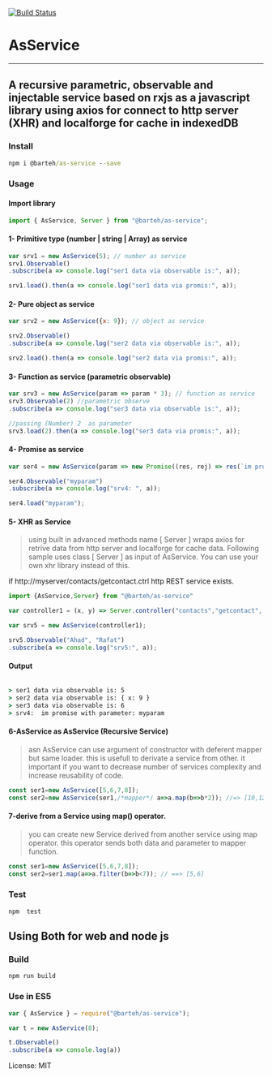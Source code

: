 [![Build Status](https://travis-ci.org/barteh/as-service.svg?branch=master)](https://travis-ci.org/barteh/as-service)

# AsService

---
## A recursive parametric, observable and injectable service based on rxjs as a javascript library using axios for connect to http server (XHR) and localforge for cache in indexedDB

### Install

```cmd
npm i @barteh/as-service --save
```

### Usage

#### Import library

```js
import { AsService, Server } from "@barteh/as-service";
```

#### 1- Primitive type (number | string | Array) as service

```js
var srv1 = new AsService(5); // number as service
srv1.Observable()
.subscribe(a => console.log("ser1 data via observable is:", a));

srv1.load().then(a => console.log("ser1 data via promis:", a));
```

#### 2- Pure object as service

```js
var srv2 = new AsService({x: 9}); // object as service

srv2.Observable()
.subscribe(a => console.log("ser2 data via observable is:", a));

srv2.load().then(a => console.log("ser2 data via promis:", a));
```

#### 3- Function as service (parametric observable)

```js
var srv3 = new AsService(param => param * 3); // function as service
srv3.Observable(2) //parametric observe
.subscribe(a => console.log("ser3 data via observable is:", a));

//passing (Number) 2  as parameter
srv3.load(2).then(a => console.log("ser3 data via promis:", a));
```

#### 4- Promise as service 

```js
var ser4 = new AsService(param => new Promise((res, rej) => res(`im promise with parameter: ${param}`)));

ser4.Observable("myparam")
.subscribe(a => console.log("srv4: ", a));

ser4.load("myparam");
```

#### 5- XHR as Service

 >using built in advanced methods name [ Server ] wraps axios for retrive data from http server and localforge for cache data.
 Following sample uses class [ Server ]  as input of AsService. You can use your own xhr library instead of this.

if  http://myserver/contacts/getcontact.ctrl http REST service exists.

```js
import {AsService,Server} from "@barteh/as-service"

var controller1 = (x, y) => Server.controller("contacts","getcontact", { name: x, lname: y });

var srv5 = new AsService(controller1);

srv5.Observable("Ahad", "Rafat")
.subscribe(a => console.log("srv5:", a));
```

#### Output

```cmd

> ser1 data via observable is: 5
> ser2 data via observable is: { x: 9 }
> ser3 data via observable is: 6
> srv4:  im promise with parameter: myparam

```

#### 6-AsService as AsService (Recursive Service)
> asn  AsService can use argument of constructor with deferent mapper but same loader. this is usefull to derivate a service from other. it important if you want to decrease number of services complexity and increase reusability of code.

```js
const ser1=new AsService([5,6,7,8]);
const ser2=new AsService(ser1,/*mapper*/ a=>a.map(b=>b*2)); //=> [10,12,14,16]
``` 

#### 7-derive from a Service using  map() operator.
> you can create new Service derived from another service using map operator. this operator sends both data and parameter to mapper function.

```js
const ser1=new AsService([5,6,7,8]);
const ser2=ser1.map(a=>a.filter(b=>b<7)); // ==> [5,6]

```

### Test

 `npm  test`

## Using Both for web and node js

### Build

 `npm run build`


### Use in ES5

 ```js
 var { AsService } = require("@barteh/as-service");

var t = new AsService(8);

t.Observable()
.subscribe(a => console.log(a))
 ```

License: MIT
